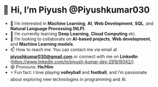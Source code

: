 # 👋 Hi, I’m Piyush @Piyushkumar030

- 👀 I’m interested in **Machine Learning**, **AI**, **Web Development**, **SQL**, and **Natural Language Processing (NLP)**.
- 🌱 I’m currently learning **Deep Learning**, **Cloud Computing** etc.
- 💞️ I’m looking to collaborate on **AI-based projects**, **Web development**, and **Machine Learning models**.
- 📫 How to reach me: You can contact me via email at **piyushkumar030@gmail.com** or connect with me on **LinkedIn** (https://www.linkedin.com/in/piyush-kumar-dey-291b19342/).
- 😄 Pronouns: **He/Him**
- ⚡ Fun fact: I love playing **volleyball** and **football**, and I’m passionate about exploring new technologies in programming and AI.

<!---
Piyushkumar030/Piyushkumar030 is a ✨ special ✨ repository because its `README.md` (this file) appears on your GitHub profile.
You can click the Preview link to take a look at your changes.
--->
